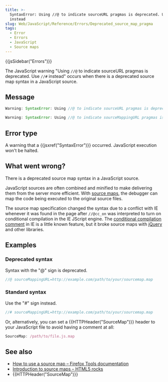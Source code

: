 ```yaml
---
title: >-
  SyntaxError: Using //@ to indicate sourceURL pragmas is deprecated. Use //#
  instead
slug: Web/JavaScript/Reference/Errors/Deprecated_source_map_pragma
tags:
  - Error
  - Errors
  - JavaScript
  - Source maps
---
```

{{jsSidebar("Errors")}}

The JavaScript warning "Using `//@` to indicate sourceURL pragmas is deprecated.
Use `//#` instead" occurs when there is a deprecated source map syntax in a
JavaScript source.

## Message

```js
Warning: SyntaxError: Using //@ to indicate sourceURL pragmas is deprecated. Use //# instead

Warning: SyntaxError: Using //@ to indicate sourceMappingURL pragmas is deprecated. Use //# instead
```

## Error type

A warning that a {{jsxref("SyntaxError")}} occurred. JavaScript execution
won't be halted.

## What went wrong?

There is a deprecated source map syntax in a JavaScript source.

JavaScript sources are often combined and minified to make delivering them from
the server more efficient. With
[source maps](http://www.html5rocks.com/en/tutorials/developertools/sourcemaps/),
the debugger can map the code being executed to the original source files.

The source map specification changed the syntax due to a conflict with IE
whenever it was found in the page after `//@cc_on` was interpreted to turn on
conditional compilation in the IE JScript engine. The
[conditional compilation comment](https://msdn.microsoft.com/en-us/library/8ka90k2e%28v=vs.94%29.aspx)
in IE is a little known feature, but it broke source maps with
[jQuery](https://bugs.jquery.com/ticket/13274) and other libraries.

## Examples

### Deprecated syntax

Syntax with the "@" sign is deprecated.

```js example-bad
//@ sourceMappingURL=http://example.com/path/to/your/sourcemap.map
```

### Standard syntax

Use the "#" sign instead.

```js example-good
//# sourceMappingURL=http://example.com/path/to/your/sourcemap.map
```

Or, alternatively, you can set a {{HTTPHeader("SourceMap")}} header to
your JavaScript file to avoid having a comment at all:

```js example-good
SourceMap: /path/to/file.js.map
```

## See also

*   [How to use a source map – Firefox Tools documentation](/en-US/docs/Tools/Debugger/How_to/Use_a_source_map)
*   [Introduction to source maps – HTML5 rocks](http://www.html5rocks.com/en/tutorials/developertools/sourcemaps/)
*   {{HTTPHeader("SourceMap")}}
